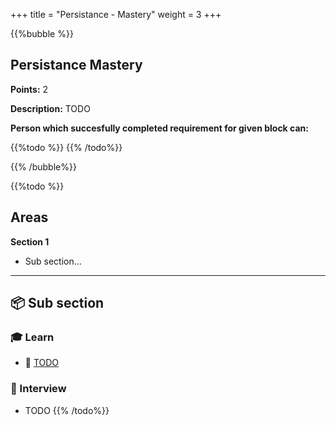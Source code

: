 +++
title = "Persistance - Mastery"
weight = 3
+++

{{%bubble %}}

## Persistance Mastery

**Points:** 2

**Description:** TODO

**Person which succesfully completed requirement for given block can:** 

{{%todo %}}
{{% /todo%}}

{{% /bubble%}}

{{%todo %}}

## Areas

**Section 1**

- Sub section...

---

## 📦 Sub section

### 🎓 Learn

- 📗 [TODO](https://lorem.ipsum/)

### 🎤 Interview

- TODO
{{% /todo%}}